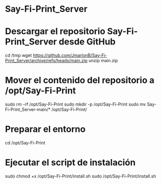# Say-Fi-Print_Server

# Descargar el repositorio Say-Fi-Print_Server desde GitHub
cd /tmp
wget https://github.com/JmarlonB/Say-Fi-Print_Server/archive/refs/heads/main.zip
unzip main.zip

# Mover el contenido del repositorio a /opt/Say-Fi-Print
sudo rm -rf /opt/Say-Fi-Print
sudo mkdir -p /opt/Say-Fi-Print
sudo mv Say-Fi-Print_Server-main/* /opt/Say-Fi-Print/

# Preparar el entorno
cd /opt/Say-Fi-Print

# Ejecutar el script de instalación
sudo chmod +x /opt/Say-Fi-Print/install.sh
sudo /opt/Say-Fi-Print/install.sh
